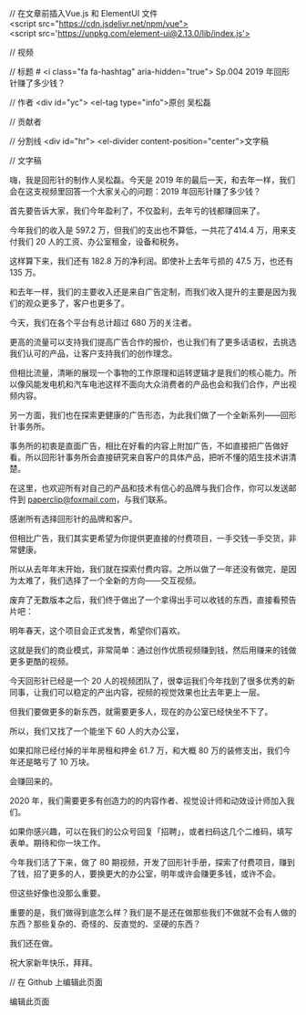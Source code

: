 // 在文章前插入Vue.js 和 ElementUI 文件
<script src="https://cdn.jsdelivr.net/npm/vue"></script>
<script src='https://unpkg.com/element-ui@2.13.0/lib/index.js'></script>

// 视频

// 标题
# <i class="fa fa-hashtag" aria-hidden="true"></i> Sp.004 2019 年回形针赚了多少钱？

// 作者
<div id="yc">
<el-tag type="info">原创</el-tag> 吴松磊
</div>

// 贡献者

// 分割线
<div id="hr">
<el-divider content-position="center">文字稿</el-divider>
</div>

// 文字稿

嗨，我是回形针的制作人吴松磊。今天是 2019 年的最后一天，和去年一样，我们会在这支视频里回答一个大家关心的问题：2019 年回形针赚了多少钱？

首先要告诉大家，我们今年盈利了，不仅盈利，去年亏的钱都赚回来了。

今年我们的收入是 597.2 万，但我们的支出也不算低，一共花了414.4 万，用来支付我们 20 人的工资、办公室租金，设备和税务。

这样算下来，我们还有 182.8 万的净利润。即使补上去年亏损的 47.5 万，也还有 135 万。

和去年一样，我们的主要收入还是来自广告定制，而我们收入提升的主要是因为我们的观众更多了，客户也更多了。

今天，我们在各个平台有总计超过 680 万的关注者。

更高的流量可以支持我们提高广告合作的报价，也让我们有了更多话语权，去挑选我们认可的产品，让客户支持我们的创作理念。

但相比流量，清晰的展现一个事物的工作原理和运转逻辑才是我们的核心能力。所以像风能发电机和汽车电池这样不面向大众消费者的产品也会和我们合作，产出视频内容。

另一方面，我们也在探索更健康的广告形态，为此我们做了一个全新系列——回形针事务所。

事务所的初衷是直面广告，相比在好看的内容上附加广告，不如直接把广告做好看。所以回形针事务所会直接研究来自客户的具体产品，把听不懂的陌生技术讲清楚。

在这里，也欢迎所有对自己的产品和技术有信心的品牌与我们合作，你可以发送邮件到 paperclip@foxmail.com，与我们联系。

感谢所有选择回形针的品牌和客户。

但相比广告，我们其实更希望为你提供更直接的付费项目，一手交钱一手交货，非常健康。

所以从去年年末开始，我们就在探索付费内容。之所以做了一年还没有做完，是因为太难了，我们选择了一个全新的方向——交互视频。

废弃了无数版本之后，我们终于做出了一个拿得出手可以收钱的东西，直接看预告片吧：

明年春天，这个项目会正式发售，希望你们喜欢。

这就是我们的商业模式，非常简单：通过创作优质视频赚到钱，然后用赚来的钱做更多更酷的视频。

今天回形针已经是一个 20 人的视频团队了，很幸运我们今年找到了很多优秀的新同事，让我们可以稳定的产出内容，视频的视觉效果也比去年更上一层。

但我们要做更多的新东西，就需要更多人，现在的办公室已经快坐不下了。

所以，我们又找了一个能坐下 60 人的大办公室，

如果扣除已经付掉的半年房租和押金 61.7 万，和大概 80 万的装修支出，我们今年还是略亏了 10 万块。

会赚回来的。

2020 年，我们需要更多有创造力的的内容作者、视觉设计师和动效设计师加入我们。

如果你感兴趣，可以在我们的公众号回复「招聘」，或者扫码这几个二维码，填写表单。期待和你一块工作。

今年我们活了下来，做了 80 期视频，开发了回形针手册，探索了付费项目，赚到了钱，招了更多的人，要换更大的办公室，明年或许会赚更多钱，或许不会。

但这些好像也没那么重要。

重要的是，我们做得到底怎么样？我们是不是还在做那些我们不做就不会有人做的东西？那些复杂的、奇怪的、反直觉的、坚硬的东西？

我们还在做。

祝大家新年快乐，拜拜。

// 在 Github 上编辑此页面
<div id="link">
<div>
  <el-link href="github地址" target="_blank"><i class="fa fa-github" aria-hidden="true"></i> 编辑此页面 </el-link>
</div>
</div>
<script>
new Vue().$mount('#hr')
new Vue().$mount('#app')
new Vue().$mount('#yc')
new Vue().$mount('#link')
</script>